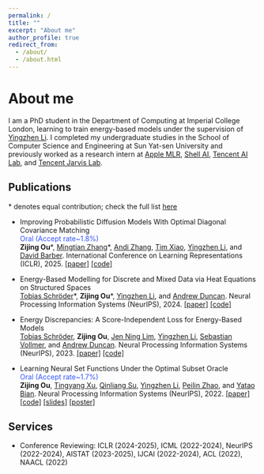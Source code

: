 ```yaml
---
permalink: /
title: ""
excerpt: "About me"
author_profile: true
redirect_from: 
  - /about/
  - /about.html
---
```


About me
======
I am a PhD student in the Department of Computing  at Imperial College London, learning to train energy-based models under the supervision of [Yingzhen Li](http://yingzhenli.net/home/en/). I completed my undergraduate studies in the School of Computer Science and Engineering at Sun Yat-sen University and previously worked as a research intern at [Apple MLR](https://machinelearning.apple.com/), [Shell AI](https://www.shell.com/what-we-do/digitalisation/artificial-intelligence.html), [Tencent AI Lab](https://ailab.tencent.com/ailab/en/index), and [Tencent Jarvis Lab](https://jarvislab.tencent.com/index-en.html).

Publications
------

\* denotes equal contribution; check the full list [here](https://scholar.google.com/citations?user=zZg3Cm0AAAAJ)

- Improving Probabilistic Diffusion Models With Optimal Diagonal Covariance Matching <br> <font color="#3355FF">Oral (Accept rate~1.8%)</font> <br>
<b>Zijing Ou</b>\*, [Mingtian Zhang](https://mingtian.ai/)\*, [Andi Zhang](https://andi.ac/), [Tim Xiao](https://timx.me/), [Yingzhen Li](http://yingzhenli.net/home/en/), and [David Barber](http://web4.cs.ucl.ac.uk/staff/D.Barber/pmwiki/pmwiki.php).
International Conference on Learning Representations (ICLR), 2025.
<a href="https://arxiv.org/abs/2406.10808">[paper]</a> <a href="https://github.com/J-zin/OCM_DPM">[code]</a>

- Energy-Based Modelling for Discrete and Mixed Data via Heat Equations on Structured Spaces <br>
<a href="https://tobias-schroeder.github.io/">Tobias Schröder</a>\*, <b>Zijing Ou</b>\*, <a href="http://yingzhenli.net/home/en/">Yingzhen Li</a>, and <a href="https://www.imperial.ac.uk/people/a.duncan">Andrew Duncan</a>.
Neural Processing Information Systems (NeurIPS), 2024.
<a href="https://neurips.cc/virtual/2024/poster/93171">[paper]</a> <a href="https://github.com/J-zin/discrete-energy-discrepancy">[code]</a>

- Energy Discrepancies: A Score-Independent Loss for Energy-Based Models <br>
<a href="https://tobias-schroeder.github.io/">Tobias Schröder</a>, <b>Zijing Ou</b>, <a href="https://scholar.google.com/citations?user=Uryp_N8AAAAJ&hl=en">Jen Ning Lim</a>, <a href="http://yingzhenli.net/home/en/">Yingzhen Li</a>, <a href="https://scholar.google.co.uk/citations?user=WoqSEpYAAAAJ&hl=en">Sebastian Vollmer</a>, and <a href="https://www.imperial.ac.uk/people/a.duncan">Andrew Duncan</a>.
Neural Processing Information Systems (NeurIPS), 2023.
<a href="https://arxiv.org/abs/2307.06431">[paper]</a> <a href="https://github.com/J-zin/energy-discrepancy">[code]</a>

- Learning Neural Set Functions Under the Optimal Subset Oracle  <br> <font color="#3355FF">Oral (Accept rate~1.7%)</font> <br>
<b>Zijing Ou</b>, <a href="https://scholar.google.com.hk/citations?user=6gIs5YMAAAAJ&hl=en">Tingyang Xu</a>, <a href="https://scholar.google.com/citations?user=cuIweygAAAAJ&hl=en">Qinliang Su</a>, <a href="http://yingzhenli.net/home/en/">Yingzhen Li</a>, <a href="https://peilinzhao.github.io/">Peilin Zhao</a>, and <a href="https://yataobian.com/">Yatao Bian</a>.
Neural Processing Information Systems (NeurIPS), 2022.
<a href="https://arxiv.org/abs/2203.01693">[paper]</a> <a href="https://github.com/SubsetSelection/EquiVSet/tree/main">[code]</a> <a href="https://nips.cc/media/neurips-2022/Slides/54333_NwPxNtj.pdf">[slides]</a> <a href="https://nips.cc/media/PosterPDFs/NeurIPS%202022/54333.png?t=1669298430.3968306">[poster]</a> 

<!--
- Integrating Semantics and Neighborhood Information with Graph-Driven Generative Models for Document Retrieval <br>
 <b>Zijing Ou</b>, <a href="https://scholar.google.com/citations?user=cuIweygAAAAJ&hl=en">Qinliang Su</a>, <a href="https://scholar.google.com/citations?user=0SIMxCgAAAAJ&hl=zh-CN">Jianxin Yu</a>, <a href="http://www-labs.iro.umontreal.ca/~liubang/">Bang Liu</a>, Jingwen Wang, <a href="https://zacharywaseda.github.io/">Ruihui Zhao</a>, <a href="https://cse.buffalo.edu/~changyou/">Changyou Chen</a> and <a href="https://sites.google.com/site/yefengzheng/">Yefeng Zheng</a>.
Annual Meeting of the Association for Computational Linguistics (ACL), 2021. <a href="https://j-zin.github.io/files/acl_2021.pdf">[paper]</a> <a href="https://github.com/J-zin/SNUH">[code]</a> <a href="https://j-zin.github.io/files/acl_2021_slides.pdf">[slides]</a>
-->

<!-- Research Exeerience
------

**Tencent AI Lab** (2021.07 - present)
- Research Intern, Machine Learning Group, <a href="https://ai.tencent.com/ailab/en/index">Tencent AI Lab</a>, Shenzhen, China
- Work with: [Yatao Bian](https://yataobian.com/), Tingyang Xu

**Tencent Jarvis Lab** (2020.05 - 2021.06)
- Research Intern, <a href="https://jarvislab.tencent.com/">Tencent Jarvis Lab</a>, Shenzhen, China
- Work with: [Yefeng Zheng](https://sites.google.com/site/yefengzheng/), [Bang Liu](http://www-labs.iro.umontreal.ca/~liubang/)

**Sun Yat-sen University** (2018.09 - 2021.06)
- Research Assistant, School of Computer Science and Engineering
- Work with: [Qinliang Su](https://scholar.google.com/citations?user=cuIweygAAAAJ&hl=en) -->

Services
------

- Conference Reviewing: ICLR (2024-2025), ICML (2022-2024), NeurIPS (2022-2024), AISTAT (2023-2025), IJCAI (2022-2024), ACL (2022), NAACL (2022)
